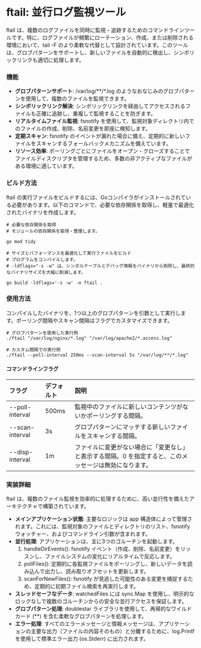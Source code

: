 # **ftail: 並行ログ監視ツール**

ftail は、複数のログファイルを同時に監視・追跡するためのコマンドラインツールです。特に、ログファイルが頻繁にローテーション、作成、または削除される環境において、tail \-F のより柔軟な代替として設計されています。このツールは、グロブパターンをサポートし、新しいファイルを自動的に検出し、シンボリックリンクも適切に処理します。

### **機能**

* **グロブパターンサポート**: /var/log/\*\*/\*.log のようなおなじみのグロブパターンを使用して、複数のファイルを監視できます。
* **シンボリックリンク解決**: シンボリックリンクを経由してアクセスされるファイルも正確に追跡し、重複して監視することを防ぎます。
* **リアルタイムファイル監視**: fsnotify を使用して、監視対象ディレクトリ内でのファイルの作成、削除、名前変更を即座に検知します。
* **定期スキャン**: fsnotify のイベントが漏れた場合に備え、定期的に新しいファイルをスキャンするフォールバックメカニズムを備えています。
* **リソース効率**: ポーリングごとにファイルをオープン・クローズすることでファイルディスクリプタを管理するため、多数の非アクティブなファイルがある環境に適しています。

### **ビルド方法**

ftail の実行ファイルをビルドするには、Goコンパイラがインストールされている必要があります。以下のコマンドで、必要な依存関係を取得し、軽量で最適化されたバイナリを作成します。


```shell
# 必要な依存関係を取得
# モジュールの依存関係を取得・整理します。

go mod tidy
```


```shell
# サイズとパフォーマンスを最適化して実行ファイルをビルド
# プログラムをコンパイルします。
# -ldflags="-s -w" は、シンボルテーブルとデバッグ情報をバイナリから削除し、最終的なバイナリサイズを大幅に削減します。

go build -ldflags='-s -w' -o ftail .
```

### **使用方法**

コンパイルしたバイナリを、1つ以上のグロブパターンを引数として実行します。ポーリング間隔やスキャン間隔はフラグでカスタマイズできます。

```
# グロブパターンを使用した実行例  
./ftail "/var/log/nginx/*.log" "/var/log/apache2/*.access.log"

# カスタム間隔での実行例  
./ftail --poll-interval 250ms --scan-interval 5s "/var/log/**/*.log"
```

#### **コマンドラインフラグ**

| フラグ              | デフォルト | 説明                                                   |
|:-----------------|:------|:-----------------------------------------------------|
| \--poll-interval | 500ms | 監視中のファイルに新しいコンテンツがないかポーリングする間隔。                      |
| \--scan-interval | 3s    | グロブパターンにマッチする新しいファイルをスキャンする間隔。                       |
| \--disp-interval | 1m    | ファイルに変更がない場合に「変更なし」と表示する間隔。0 を指定すると、このメッセージは無効になります。 |

### **実装詳細**

ftail は、複数のファイル監視を効率的に処理するために、高い並行性を備えたアーキテクチャで構築されています。

* **メインアプリケーション状態**: 主要なロジックは app 構造体によって管理されます。これには、監視対象のファイルとディレクトリのリスト、fsnotify ウォッチャー、およびコマンドライン引数が含まれます。
* **並行処理**: アプリケーションは、主に3つのゴルーチンを起動します。
    1. handleDirEvents(): fsnotify イベント（作成、削除、名前変更）をリッスンし、ファイルシステムの変化にリアルタイムで反応します。
    2. pollFiles(): 定期的に各監視ファイルをポーリングし、新しいデータを読み込んで出力し、読み取りオフセットを更新します。
    3. scanForNewFiles(): fsnotify が見逃した可能性のある変更を捕捉するため、定期的に初期ファイル検索を再実行します。
* **スレッドセーフなデータ**: watchedFiles には sync.Map を使用し、明示的なロックなしで複数のゴルーチンからの安全な並行アクセスを保証します。
* **グロブパターン処理**: doublestar ライブラリを使用して、再帰的なワイルドカード (\*\*) を含む柔軟なグロブパターンを処理します。
* **エラー処理**: すべてのエラーメッセージと情報メッセージは、アプリケーションの主要な出力（ファイルの内容そのもの）と分離するために、log.Printf を使用して標準エラー出力 (os.Stderr) に出力されます。
